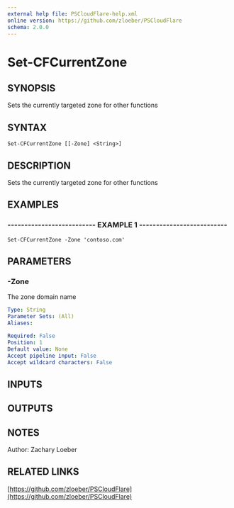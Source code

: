```yaml
---
external help file: PSCloudFlare-help.xml
online version: https://github.com/zloeber/PSCloudFlare
schema: 2.0.0
---
```


# Set-CFCurrentZone

## SYNOPSIS
Sets the currently targeted zone for other functions

## SYNTAX

```
Set-CFCurrentZone [[-Zone] <String>]
```

## DESCRIPTION
Sets the currently targeted zone for other functions

## EXAMPLES

### -------------------------- EXAMPLE 1 --------------------------
```
Set-CFCurrentZone -Zone 'contoso.com'
```

## PARAMETERS

### -Zone
The zone domain name

```yaml
Type: String
Parameter Sets: (All)
Aliases: 

Required: False
Position: 1
Default value: None
Accept pipeline input: False
Accept wildcard characters: False
```

## INPUTS

## OUTPUTS

## NOTES
Author: Zachary Loeber

## RELATED LINKS

[https://github.com/zloeber/PSCloudFlare](https://github.com/zloeber/PSCloudFlare)

